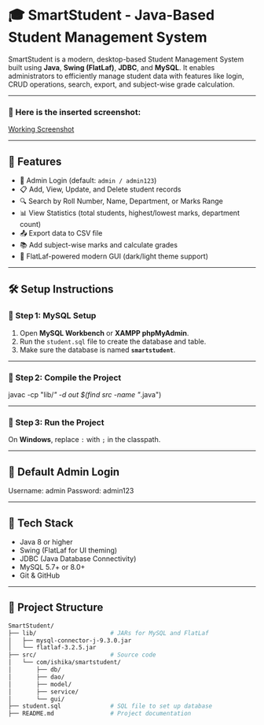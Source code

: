 # 🎓 SmartStudent - Java-Based Student Management System

SmartStudent is a modern, desktop-based Student Management System built using **Java**, **Swing (FlatLaf)**, **JDBC**, and **MySQL**. It enables administrators to efficiently manage student data with features like login, CRUD operations, search, export, and subject-wise grade calculation.

---
### 📸 Here is the inserted screenshot:

[Working Screenshot](https://docs.google.com/document/d/1QbXFkBiu3In4-P3LPV2-xjGP-y_vATN6NKyF_HJp1fg/edit?usp=sharing)

---

## 🚀 Features

- 🔐 Admin Login (default: `admin / admin123`)
- 📋 Add, View, Update, and Delete student records
- 🔍 Search by Roll Number, Name, Department, or Marks Range
- 📊 View Statistics (total students, highest/lowest marks, department count)
- 📤 Export data to CSV file
- 📚 Add subject-wise marks and calculate grades
- 🌈 FlatLaf-powered modern GUI (dark/light theme support)

---
## 🛠️ Setup Instructions

### 📌 Step 1: MySQL Setup
1. Open **MySQL Workbench** or **XAMPP phpMyAdmin**.  
2. Run the `student.sql` file to create the database and table.  
3. Make sure the database is named **`smartstudent`**.

---
### 📌 Step 2: Compile the Project

javac -cp "lib/*" -d out $(find src -name "*.java")

---

### 📌 Step 3: Run the Project


 On **Windows**, replace `:` with `;` in the classpath.

---
## 🔐 Default Admin Login
Username: admin
Password: admin123

---



## 🧰 Tech Stack

- Java 8 or higher
- Swing (FlatLaf for UI theming)
- JDBC (Java Database Connectivity)
- MySQL 5.7+ or 8.0+
- Git & GitHub

---


## 📁 Project Structure

```bash
SmartStudent/
├── lib/                     # JARs for MySQL and FlatLaf
│   ├── mysql-connector-j-9.3.0.jar
│   └── flatlaf-3.2.5.jar
├── src/                     # Source code
│   └── com/ishika/smartstudent/
│       ├── db/
│       ├── dao/
│       ├── model/
│       ├── service/
│       └── gui/
├── student.sql              # SQL file to set up database
├── README.md                # Project documentation

